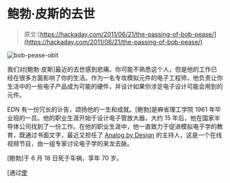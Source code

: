 # 鲍勃·皮斯的去世

> 原文:[https://hackaday.com/2011/06/21/the-passing-of-bob-pease/](https://hackaday.com/2011/06/21/the-passing-of-bob-pease/)

![](../Images/6941f0d82e62660ef564adb52c1b3fa4.png "bob-pease-obit")

我们对[鲍勃·皮斯]最近的去世感到悲痛。你可能不熟悉这个人，但是他的工作已经在很多方面影响了你的生活。作为一名专攻模拟元件的电子工程师，他负责让你生活中的一些电子产品成为可能的硬件，并设计如果你涉足电子设计可能会用到的元件。

EDN 有一份冗长的讣告，颂扬他的一生和成就。[鲍勃]是麻省理工学院 1961 年毕业班的一员。他的职业生涯开始于设计电子管放大器，大约 15 年后，他在国家半导体公司找到了一份工作。在他的职业生涯中，他一直致力于促进模拟电子学的教育，既通过书面文字，最近又担任了 [Analog by Design](http://www.national.com/en/analogu/nationaltv.html) 的主持人，这是一个在线视频节目，由一组专家讨论电子学的来龙去脉。

[鲍勃]于 6 月 18 日死于车祸，享年 70 岁。

[通过[使](http://blog.makezine.com/archive/2011/06/bob-pease.html)